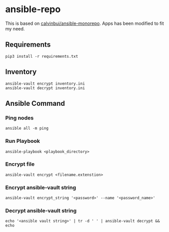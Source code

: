 # ansible-repo

This is based on [calvinbui/ansible-monorepo](https://github.com/calvinbui/ansible-monorepo).
Apps has been modified to fit my need.
## Requirements

```
pip3 install -r requirements.txt
```

## Inventory

```
ansible-vault encrypt inventory.ini
ansible-vault decrypt inventory.ini
```

## Ansible Command

### Ping nodes
```
ansible all -m ping
```

### Run Playbook

```
ansible-playbook <playbook_directory>
```

### Encrypt file

```
ansible-vault encrypt <filename.extenstion>
```

### Encrypt ansible-vault string

```
ansible-vault encrypt_string '<password>' --name '<password_name>'
```

### Decrypt ansible-vault string

```
echo '<ansible vault string>' | tr -d ' ' | ansible-vault decrypt && echo
```
